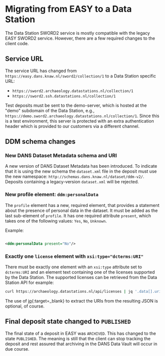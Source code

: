Migrating from EASY to a Data Station
=====================================

The Data Station SWORD2 service is mostly compatible with the legacy EASY SWORD2 service. However, there are a few required changes to the client code.

Service URL
-----------
The service URL has changed from `https://easy.dans.knaw.nl/sword2/collection/1` to a Data Station specific URL:

* `https://sword2.archaeology.datastations.nl/collection/1`
* `https://sword2.ssh.datastations.nl/collection/1`

Test deposits must be sent to the demo-server, which is hosted at the "demo" subdomain of the Data Station, e.g.,
`https://demo.sword2.archaeology.datastations.nl/collection/1`. Since this is a test environment, this server is protected with an
extra authentication header which is provided to our customers via a different channel.

DDM schema changes
------------------

### New DANS Dataset Metadata schema and URI

A new version of DANS Dataset Metadata has been introduced. To indicate that it is using the new schema the `dataset.xml` file in the deposit
must use the new namespace: `http://schemas.dans.knaw.nl/dataset/ddm-v2/`. Deposits containing a legacy-version `dataset.xml` will be rejected.

### New profile element: `ddm:personalData`

The `profile` element has a new, required element, that provides a statement about the presence of personal data in the dataset.
It must be added as the last sub-element of `profile`. It has one required attribute `present`, which takes one of the following values:
`Yes`, `No`, `Unknown`.

Example:

```xml

<ddm:personalData present="No"/>
```

### Exactly one `license` element with `xsi:type="dcterms:URI"`

There must be exactly one element with an `xsi:type` attribute set to `dcterms:URI` and an element text containing one of the licenses
supported by the Data Station. The supported licenses can be retrieved from the Data Station API for example:

```bash
curl https://archaeology.datastations.nl/api/licenses | jq '.data[].uri' 
```

The use of [jq](https://stedolan.github.io/jq/){:target=_blank} to extract the URIs from the resulting JSON is optional, of course.


Final deposit state changed to `PUBLISHED`
------------------------------------------

The final state of a deposit in EASY was `ARCHIVED`. This has changed to the state `PUBLISHED`. The meaning is still that the client can stop
tracking the deposit and rest assured that archiving in the DANS Data Vault will occur in due course. 